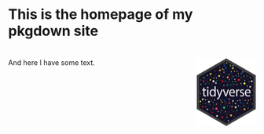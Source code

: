# This is the homepage of my pkgdown site

# <a href="https://melissavanbussel.github.io/rmedicine/"><img src="man/figures/logo.png" align="right" height="138" alt="rmedicine website" /></a>

And here I have some text.
